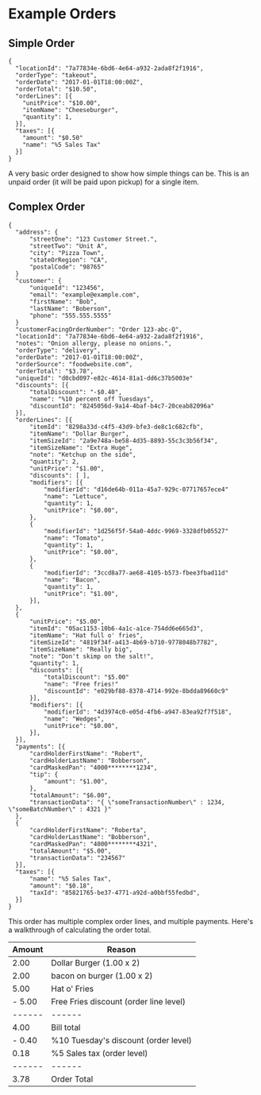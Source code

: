 # Example Orders

## Simple Order

```shell
{
  "locationId": "7a77834e-6bd6-4e64-a932-2ada8f2f1916",
  "orderType": "takeout",
  "orderDate": "2017-01-01T18:00:00Z",
  "orderTotal": "$10.50",
  "orderLines": [{
    "unitPrice": "$10.00",
    "itemName": "Cheeseburger",
    "quantity": 1,
  }],
  "taxes": [{
    "amount": "$0.50"
    "name": "%5 Sales Tax"
  }]
}
```

A very basic order designed to show how simple things can be.  This is an unpaid order (it will be paid upon pickup) for a single item.

## Complex Order

```shell
{
  "address": {
      "streetOne": "123 Customer Street.",
      "streetTwo": "Unit A",
      "city": "Pizza Town",
      "stateOrRegion": "CA",
      "postalCode": "98765"
  }
  "customer": {
      "uniqueId": "123456",
      "email": "example@example.com",
      "firstName": "Bob",
      "lastName": "Boberson",
      "phone": "555.555.5555"
  }
  "customerFacingOrderNumber": "Order 123-abc-Q",
  "locationId": "7a77834e-6bd6-4e64-a932-2ada8f2f1916",
  "notes": "Onion allergy, please no onions.",
  "orderType": "delivery",
  "orderDate": "2017-01-01T18:00:00Z",
  "orderSource": "foodwebsite.com",
  "orderTotal": "$3.78",
  "uniqueId": "d0cbd097-e82c-4614-81a1-dd6c37b5003e"
  "discounts": [{
      "totalDiscount": "-$0.40",
      "name": "%10 percent off Tuesdays",
      "discountId": "8245056d-9a14-4baf-b4c7-20ceab82096a"
  }],
  "orderLines": [{
      "itemId": "8298a33d-c4f5-43d9-bfe3-de8c1c682cfb",
      "itemName": "Dollar Burger",
      "itemSizeId": "2a9e748a-be58-4d35-8893-55c3c3b56f34",
      "itemSizeName": "Extra Huge",
      "note": "Ketchup on the side",
      "quantity": 2,
      "unitPrice": "$1.00",
      "discounts": [ ],
      "modifiers": [{
          "modifierId": "d16de64b-011a-45a7-929c-07717657ece4"
          "name": "Lettuce",
          "quantity": 1,
          "unitPrice": "$0.00",
      },
      {
          "modifierId": "1d256f5f-54a0-4ddc-9969-3328dfb05527"
          "name": "Tomato",
          "quantity": 1,
          "unitPrice": "$0.00",
      },
      {
          "modifierId": "3ccd8a77-ae68-4105-b573-fbee3fbad11d"
          "name": "Bacon",
          "quantity": 1,
          "unitPrice": "$1.00",
      }],
  },
  {
      "unitPrice": "$5.00",
      "itemId": "05ac1153-10b6-4a1c-a1ce-754dd6e665d3",
      "itemName": "Hat full o' fries",
      "itemSizeId": "4819f34f-a413-4b69-b710-9778048b7782",
      "itemSizeName": "Really big",
      "note": "Don't skimp on the salt!",
      "quantity": 1,
      "discounts": [{
          "totalDiscount": "$5.00"
          "name": "Free fries!"
          "discountId": "e029bf88-8378-4714-992e-8bdda89660c9"
      }],
      "modifiers": [{
          "modifierId": "4d3974c0-e05d-4fb6-a947-83ea92f7f518",
          "name": "Wedges",
          "unitPrice": "$0.00",
      }],
  }],
  "payments": [{
      "cardHolderFirstName": "Robert",
      "cardHolderLastName": "Bobberson",
      "cardMaskedPan": "4000********1234",
      "tip": {
          "amount": "$1.00",
      },
      "totalAmount": "$6.00",
      "transactionData": "{ \"someTransactionNumber\" : 1234, \"someBatchNumber\" : 4321 }"
  },
  {
      "cardHolderFirstName": "Roberta",
      "cardHolderLastName": "Bobberson",
      "cardMaskedPan": "4000********4321",
      "totalAmount": "$5.00",
      "transactionData": "234567"
  }],
  "taxes": [{
      "name": "%5 Sales Tax",
      "amount": "$0.18",
      "taxId": "85821765-be37-4771-a92d-a0bbf55fedbd",
  }]
}
```

This order has multiple complex order lines, and multiple payments.  Here's a walkthrough of calculating the order total.

Amount | Reason
-------|---------
  2.00 | Dollar Burger (1.00 x 2)
  2.00 | bacon on burger (1.00 x 2)
  5.00 | Hat o' Fries
- 5.00 | Free Fries discount (order line level)
------ | ------
  4.00 | Bill total
- 0.40 | %10 Tuesday's discount (order level)
  0.18 | %5 Sales tax (order level)
------ | ------
  3.78 | Order Total
